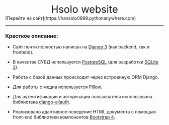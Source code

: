

<center><font size="6"> Hsolo website </font></center>
[Перейти на сайт](https://hansolo0999.pythonanywhere.com)

*****


### Красткое описание:

 * Сайт почти полностью написан на [Django 3](https://www.djangoproject.com/) (как backend, так и frontend).

 * В качестве СУБД используется [PostgreSQL](https://postgrespro.ru/) (для разработки [SQLite 3](https://www.sqlite.org/index.html)).

 * Работа с базой данных происходит через встроенную ORM Django.

 * Для работы с медиа используется [Pillow](https://python-pillow.org/).

 * Для аутентификации и авторизации пользователя использована библиотека [django-allauth](https://django-allauth.readthedocs.io/en/latest/index.html).

 * Реализовано адаптивное поведение HTML документа с помощью front-end библиотеки компонентов [Bootstrap 4](https://bootstrap-4.ru/).
